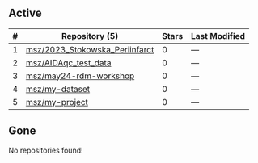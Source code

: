 ## Active
| # | Repository (5) | Stars | Last Modified |
| --- | --- | --- | --- |
| 1 | [msz/2023_Stokowska_Periinfarct](https://gin.g-node.org/msz/2023_Stokowska_Periinfarct) | 0 | — |
| 2 | [msz/AIDAqc_test_data](https://gin.g-node.org/msz/AIDAqc_test_data) | 0 | — |
| 3 | [msz/may24-rdm-workshop](https://gin.g-node.org/msz/may24-rdm-workshop) | 0 | — |
| 4 | [msz/my-dataset](https://gin.g-node.org/msz/my-dataset) | 0 | — |
| 5 | [msz/my-project](https://gin.g-node.org/msz/my-project) | 0 | — |

## Gone
No repositories found!
